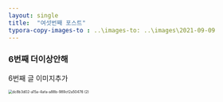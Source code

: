 ```yaml
---
layout: single
title:  "여섯번째 포스트"
typora-copy-images-to : ..\images-to: ..\images\2021-09-09
---
```



### 6번째 더이상안해

6번째 글 이미지추가

<img src="C:\Users\user\Desktop\dc8b3d02-a15a-4afa-a88b-989cf2a50476 (2).jpg" alt="dc8b3d02-a15a-4afa-a88b-989cf2a50476 (2)" style="zoom:50%;" />

